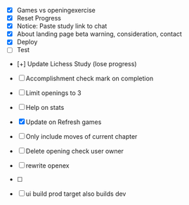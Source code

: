 - [x] Games vs openingexercise
- [x] Reset Progress
- [x] Notice: Paste study link to chat
- [x] About landing page beta warning, consideration, contact
- [x] Deploy
- [ ] Test
- [+] Update Lichess Study (lose progress)
- [ ] Accomplishment check mark on completion

- [ ] Limit openings to 3
- [ ] Help on stats
- [x] Update on Refresh games
- [ ] Only include moves of current chapter
- [ ] Delete opening check user owner

- [ ] rewrite openex
- [ ] 
- [ ] ui build prod target also builds dev


